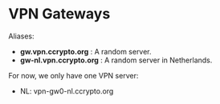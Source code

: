 VPN Gateways
============

Aliases: 

  - **gw.vpn.ccrypto.org** : A random server.  
  - **gw-nl.vpn.ccrypto.org** : A random server in Netherlands.  


For now, we only have one VPN server:

  - NL: vpn-gw0-nl.ccrypto.org

